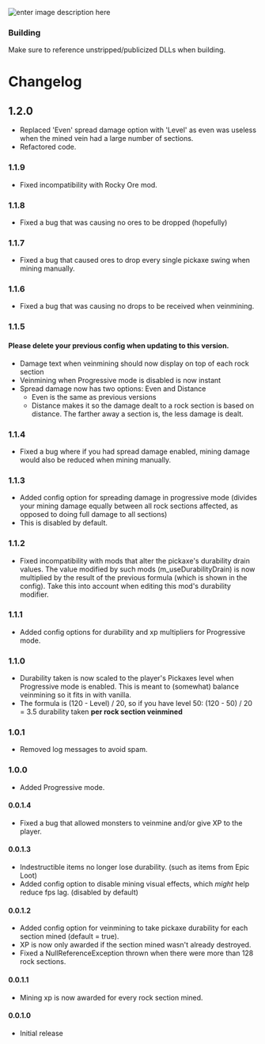 ![enter image description here](https://i.imgur.com/HrLIv3J.png)

### Building
Make sure to reference unstripped/publicized DLLs when building.

# Changelog
## 1.2.0
 - Replaced 'Even' spread damage option with 'Level' as even was useless when the mined vein had a large number of sections.
 - Refactored code. 
### 1.1.9
 - Fixed incompatibility with Rocky Ore mod.
### 1.1.8
 - Fixed a bug that was causing no ores to be dropped (hopefully)
### 1.1.7
 - Fixed a bug that caused ores to drop every single pickaxe swing when mining manually.
### 1.1.6
 - Fixed a bug that was causing no drops to be received when veinmining.
### 1.1.5
#### Please delete your previous config when updating to this version.
 - Damage text when veinmining should now display on top of each rock section
 - Veinmining when Progressive mode is disabled is now instant
 - Spread damage now has two options: Even and Distance
	 - Even is the same as previous versions
	 - Distance makes it so the damage dealt to a rock section is based on distance. The farther away a section is, the less damage is dealt.

### 1.1.4
 - Fixed a bug where if you had spread damage enabled, mining damage would also be reduced when mining manually.
### 1.1.3
 - Added config option for spreading damage in progressive mode (divides your mining damage equally between all rock sections affected, as opposed to doing full damage to all sections)
 - This is disabled by default.
### 1.1.2
 - Fixed incompatibility with mods that alter the pickaxe's durability drain values. The value modified by such mods (m_useDurabilityDrain) is now multiplied by the result of the previous formula (which is shown in the config). Take this into account when editing this mod's durability modifier.
### 1.1.1
 - Added config options for durability and xp multipliers for Progressive mode.
### 1.1.0
 - Durability taken is now scaled to the player's Pickaxes level when Progressive mode is enabled. This is meant to (somewhat) balance veinmining so it fits in with vanilla.
 - The formula is (120 - Level) / 20, so if you have level 50: (120 - 50) / 20 = 3.5 durability taken **per rock section veinmined**
### 1.0.1
 - Removed log messages to avoid spam.
### 1.0.0
 - Added Progressive mode.
#### 0.0.1.4
 - Fixed a bug that allowed monsters to veinmine and/or give XP to the    player.
#### 0.0.1.3
 -   Indestructible items no longer lose durability. (such as items from Epic Loot)
 -   Added config option to disable mining visual effects, which *might* help reduce fps lag. (disabled by default)
#### 0.0.1.2
 -   Added config option for veinmining to take pickaxe durability for each section mined (default = true).
 -   XP is now only awarded if the section mined wasn't already destroyed.
 -   Fixed a NullReferenceException thrown when there were more than 128 rock sections.
#### 0.0.1.1
 - Mining xp is now awarded for every rock section mined.
#### 0.0.1.0
 - Initial release

